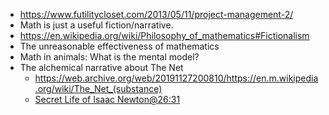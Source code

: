 * <https://www.futilitycloset.com/2013/05/11/project-management-2/>
* Math is just a useful fiction/narrative.
* <https://en.wikipedia.org/wiki/Philosophy_of_mathematics#Fictionalism>
* The unreasonable effectiveness of mathematics
* Math in animals: What is the mental model?
* The alchemical narrative about The Net
  * <https://web.archive.org/web/20191127200810/https://en.m.wikipedia.org/wiki/The_Net_(substance)>
  * [Secret Life of Isaac Newton@26:31](https://youtu.be/s2YZN2L700Q?t=1591)